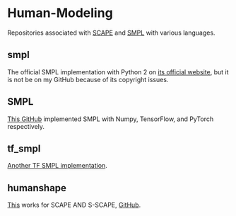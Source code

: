 # Human-Modeling
Repositories associated with [SCAPE](https://ai.stanford.edu/~drago/Projects/scape/scape.html) and [SMPL](https://smpl.is.tue.mpg.de/) with various languages.

## smpl
The official SMPL implementation with Python 2 on [its official website](http://smpl.is.tuebingen.mpg.de/downloads), but it is not be on my GitHub because of its copyright issues.

## SMPL
[This GitHub](https://github.com/CalciferZh/SMPL) implemented SMPL with Numpy, TensorFlow, and PyTorch respectively.

## tf_smpl
[Another TF SMPL implementation](https://github.com/blzq/tf_smpl).

## humanshape
[This](http://humanshape.mpi-inf.mpg.de/) works for SCAPE AND S-SCAPE, [GitHub](https://github.com/leonid-pishchulin/humanshape).
